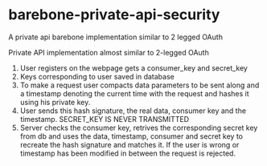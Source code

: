 barebone-private-api-security
=============================

A private api barebone implementation similar to 2 legged OAuth


Private API implementation almost similar to 2-legged OAuth
  1. User registers on the webpage gets a consumer_key and secret_key
  2. Keys corresponding to user saved in database
  3. To make a request user compacts data parameters to be sent along and a timestamp denoting the current time with the request and hashes it using his private key. 
  4. User sends this hash signature, the real data, consumer key and the timestamp. SECRET_KEY IS NEVER TRANSMITTED
  5. Server checks the consumer key, retrives the corresponding secret key from db and uses the data, timestamp, consumer and secret key to recreate the hash signature and matches it. If the user is wrong or timestamp has been modified in between the request is rejected.

